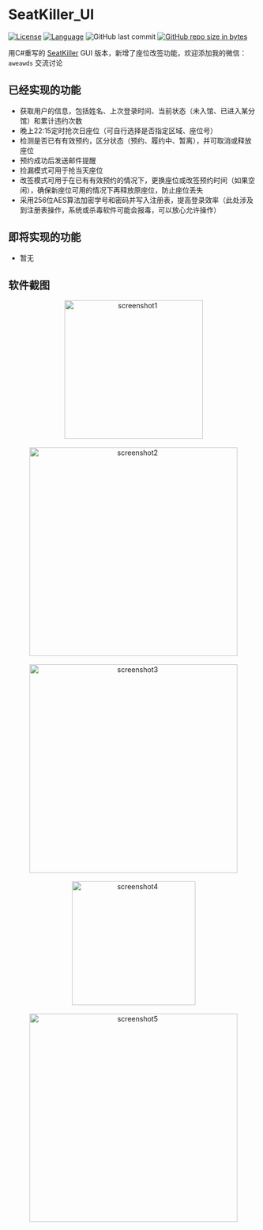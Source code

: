 # SeatKiller_UI

[![License](https://img.shields.io/badge/license-MIT-red.svg?colorB=D5283A#)](LICENSE)
[![Language](https://img.shields.io/badge/language-C%23-blue.svg)](https://docs.microsoft.com/en-us/dotnet/csharp/)
![GitHub last commit](https://img.shields.io/github/last-commit/goolhanrry/SeatKiller_UI.svg)
[![GitHub repo size in bytes](https://img.shields.io/github/repo-size/goolhanrry/SeatKiller_UI.svg?colorB=ff7e00#)](https://github.com/goolhanrry/SeatKiller_UI)

用C#重写的 [SeatKiller](https://github.com/goolhanrry/SeatKiller) GUI 版本，新增了座位改签功能，欢迎添加我的微信：`aweawds` 交流讨论

## 已经实现的功能

* 获取用户的信息，包括姓名、上次登录时间、当前状态（未入馆、已进入某分馆）和累计违约次数
* 晚上22:15定时抢次日座位（可自行选择是否指定区域、座位号）
* 检测是否已有有效预约，区分状态（预约、履约中、暂离），并可取消或释放座位
* 预约成功后发送邮件提醒
* 捡漏模式可用于抢当天座位
* 改签模式可用于在已有有效预约的情况下，更换座位或改签预约时间（如果空闲），确保新座位可用的情况下再释放原座位，防止座位丢失
* 采用256位AES算法加密学号和密码并写入注册表，提高登录效率（此处涉及到注册表操作，系统或杀毒软件可能会报毒，可以放心允许操作）

## 即将实现的功能

* 暂无

## 软件截图

<p align="center">
  <img with="340" height="280" src="https://github.com/goolhanrry/SeatKiller_UI/blob/master/Screenshots/SeatKiller_UI_Screenshot1.png" alt="screenshot1">
</p>
<p align="center">
  <img with="598" height="421" src="https://github.com/goolhanrry/SeatKiller_UI/blob/master/Screenshots/SeatKiller_UI_Screenshot2.png" alt="screenshot2">
</p>
<p align="center">
  <img with="598" height="421" src="https://github.com/goolhanrry/SeatKiller_UI/blob/master/Screenshots/SeatKiller_UI_Screenshot3.png" alt="screenshot3">
</p>
<p align="center">
  <img with="376" height="250" src="https://github.com/goolhanrry/SeatKiller_UI/blob/master/Screenshots/SeatKiller_UI_Screenshot4.png" alt="screenshot4">
</p>
<p align="center">
  <img with="598" height="421" src="https://github.com/goolhanrry/SeatKiller_UI/blob/master/Screenshots/SeatKiller_UI_Screenshot5.png" alt="screenshot5">
</p>
